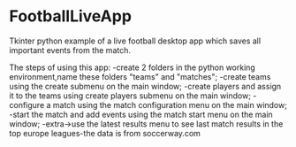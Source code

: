 # FootballLiveApp
Tkinter python example of a live football desktop app which saves all important events from the match.

The steps of using this app:
-create 2 folders in the python working environment,name these folders "teams" and "matches";
-create teams using the create submenu on the main window;
-create players and assign it to the teams using create players submenu on the main window;
-configure a match using the match configuration menu on the main window;
-start the match and add events using the match start menu on the main window;
-extra->use the latest results menu to see last match results in the top europe leagues-the data is from soccerway.com
